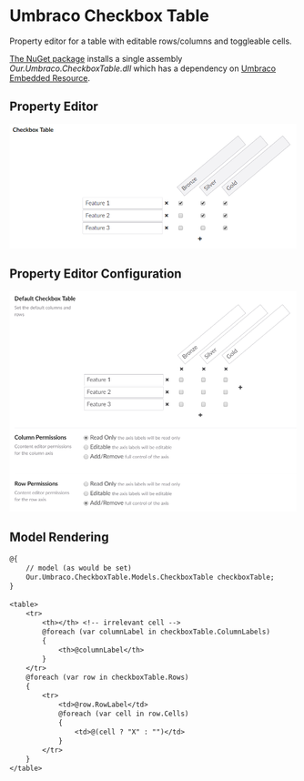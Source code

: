 # Umbraco Checkbox Table
Property editor for a table with editable rows/columns and toggleable cells.

[The NuGet package](https://www.nuget.org/packages/Our.Umbraco.CheckboxTable) installs a single assembly _Our.Umbraco.CheckboxTable.dll_ which has a dependency on [Umbraco Embedded Resource](https://github.com/Hendy/umbraco-embedded-resource).

## Property Editor

![Property Editor Example](docs/PropertyEditor.png)
    

## Property Editor Configuration

![Property Editor Configuration Example](docs/PropertyEditorConfiguration.png)


## Model Rendering

    @{
        // model (as would be set)
        Our.Umbraco.CheckboxTable.Models.CheckboxTable checkboxTable; 
    }

    <table>
        <tr>
            <th></th> <!-- irrelevant cell -->
            @foreach (var columnLabel in checkboxTable.ColumnLabels)
            {
                <th>@columnLabel</th>
            }
        </tr>
        @foreach (var row in checkboxTable.Rows)
        {
            <tr>
                <td>@row.RowLabel</td>
                @foreach (var cell in row.Cells)
                {
                    <td>@(cell ? "X" : "")</td>
                }
            </tr>
        }
    </table>
